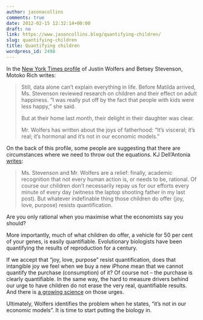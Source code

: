```yaml
---
author: jasonacollins
comments: true
date: 2012-02-15 12:32:14+00:00
draft: no
link: https://www.jasoncollins.blog/quantifying-children/
slug: quantifying-children
title: Quantifying children
wordpress_id: 2498
---
```


In the [New York Times profile](http://www.nytimes.com/2012/02/12/business/economics-of-family-life-as-taught-by-a-power-couple.html) of Justin Wolfers and Betsey Stevenson, Motoko Rich writes:



<blockquote>Still, data alone can’t explain everything in life. Before Matilda arrived, Ms. Stevenson reviewed research on children and their effect on adult happiness. “I was really put off by the fact that people with kids were less happy,” she said.

But at their home last month, their delight in their daughter was clear.

Mr. Wolfers has written about the joys of fatherhood: “It’s visceral; it’s real; it’s hormonal and it’s not in our economic models.”</blockquote>



On the back of this profile, some people are suggesting that there are circumstances where we need to throw out the equations. KJ Dell’Antonia [writes](http://parenting.blogs.nytimes.com/2012/02/13/lovenomics-forget-formulas-have-children/):



<blockquote>Ms. Stevenson and Mr. Wolfers are a relief: finally, academic recognition that not every human action is, or needs to be, rational. Of course our children don’t necessarily repay us for our efforts every minute of every day (witness the laptop shooting father in my last post). But whatever indefinable thing those children do offer (joy, love, purpose) resists quantification.</blockquote>



Are you only rational when you maximise what the economists say you should?

More importantly, much of what children do offer, a vehicle for 50 per cent of your genes, is easily quantifiable. Evolutionary biologists have been quantifying the results of reproduction for a century.

If we accept that “joy, love, purpose” resist quantification, does that intangible joy we feel when we buy a new iPhone mean that we cannot quantify the purchase (consumption) of it? Of course not – the purchase is clearly quantifiable. In the same way, the hard to measure drivers behind our urge to have children do not erase the very real, quantifiable results. And there is [a growing science](http://www.robbrooks.net/rob-brooks/1916) on those urges.

Ultimately, Wolfers identifies the problem when he states, “it’s not in our economic models”. It is time to start putting the biology in.
